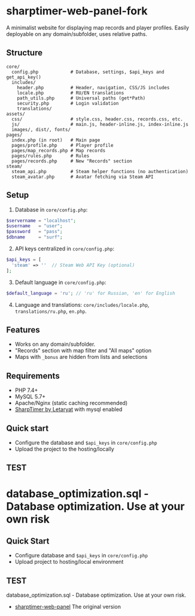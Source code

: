 # sharptimer-web-panel-fork

A minimalist website for displaying map records and player profiles. Easily deployable on any domain/subfolder, uses relative paths.

## Structure
```
core/
  config.php            # Database, settings, $api_keys and get_api_key()
  includes/
    header.php          # Header, navigation, CSS/JS includes
    locale.php          # RU/EN translations
    path_utils.php      # Universal paths (get*Path)
    security.php        # Login validation
    translations/
assets/
  css/                  # style.css, header.css, records.css, etc.
  js/                   # main.js, header-inline.js, index-inline.js
  images/, dist/, fonts/
pages/
  index.php (in root)   # Main page
  pages/profile.php     # Player profile
  pages/map_records.php # Map records
  pages/rules.php       # Rules
  pages/records.php     # New "Records" section
steam/
  steam_api.php         # Steam helper functions (no authentication)
  steam_avatar.php      # Avatar fetching via Steam API
```

## Setup
1) Database in `core/config.php`:
```php
$servername = "localhost";
$username   = "user";
$password   = "pass";
$dbname     = "surf";
```
2) API keys centralized in `core/config.php`:
```php
$api_keys = [
  'steam' => ''  // Steam Web API Key (optional)
];
```
3) Default language in `core/config.php`:
```php
$default_language = 'ru'; // 'ru' for Russian, 'en' for English
```
4) Language and translations: `core/includes/locale.php`, `translations/ru.php`, `en.php`.

## Features
- Works on any domain/subfolder.
- "Records" section with map filter and "All maps" option
- Maps with `_bonus` are hidden from lists and selections

## Requirements
- PHP 7.4+
- MySQL 5.7+
- Apache/Nginx (static caching recommended)
- [SharpTimer by Letaryat](https://github.com/Letaryat/poor-sharptimer/tree/dev) with mysql enabled

## Quick start
- Configure the database and `$api_keys` in `core/config.php`
- Upload the project to the hosting/locally

## TEST

database_optimization.sql - Database optimization. Use at your own risk
=======
## Quick Start
- Configure database and `$api_keys` in `core/config.php`
- Upload project to hosting/local environment

## TEST
database_optimization.sql - Database optimization. Use at your own risk.

- [sharptimer-web-panel](https://github.com/Letaryat/sharptimer-web-panel) The original version

